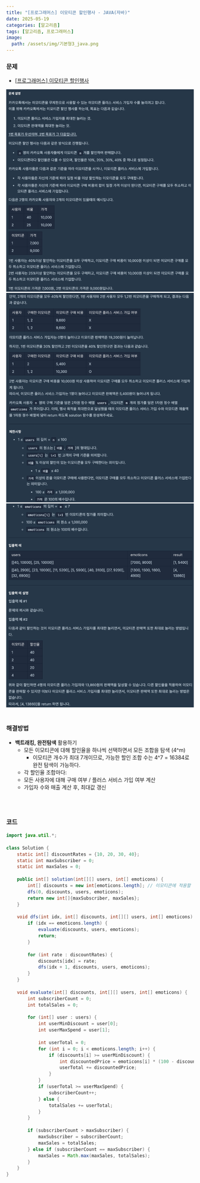 ```yaml
---
title: "[프로그래머스] 이모티콘 할인행사 - JAVA(자바)"
date: 2025-05-19
categories: [알고리즘]
tags: [알고리즘, 프로그래머스]
image:
  path: /assets/img/기본형3_java.png
---
```


### 문제

- [[프로그래머스] 이모티콘 할인행사](https://school.programmers.co.kr/learn/courses/30/lessons/150368)

![img](/assets/img/algorithm/프로그래머스_이모티콘할인행사1.png)
![img](/assets/img/algorithm/프로그래머스_이모티콘할인행사2.png)
![img](/assets/img/algorithm/프로그래머스_이모티콘할인행사3.png)
<br /><br />

### 해결방법
- **백트래킹, 완전탐색** 활용하기
  - 모든 이모티콘에 대해 할인율을 하나씩 선택하면서 모든 조합을 탐색 (4^m)
    - 이모티콘 개수가 최대 7개이므로, 가능한 할인 조합 수는 4^7 = 16384로 완전 탐색이 가능하다.
  -  각 할인율 조합마다:
    - 모든 사용자에 대해 구매 여부 / 플러스 서비스 가입 여부 계산
    - 가입자 수와 매출 계산 후, 최대값 갱신

<br /><br />

### 코드

```java
import java.util.*;

class Solution {
    static int[] discountRates = {10, 20, 30, 40};
    static int maxSubscriber = 0;
    static int maxSales = 0;
    
    public int[] solution(int[][] users, int[] emoticons) {
        int[] discounts = new int[emoticons.length]; // 이모티콘에 적용할 할인율
        dfs(0, discounts, users, emoticons);
        return new int[]{maxSubscriber, maxSales};
    }
    
    void dfs(int idx, int[] discounts, int[][] users, int[] emoticons) {
        if (idx == emoticons.length) {
            evaluate(discounts, users, emoticons);
            return;
        }

        for (int rate : discountRates) {
            discounts[idx] = rate;
            dfs(idx + 1, discounts, users, emoticons);
        }
    }
    
    void evaluate(int[] discounts, int[][] users, int[] emoticons) {
        int subscriberCount = 0;
        int totalSales = 0;

        for (int[] user : users) {
            int userMinDiscount = user[0];
            int userMaxSpend = user[1];
            
            int userTotal = 0;
            for (int i = 0; i < emoticons.length; i++) {
                if (discounts[i] >= userMinDiscount) {
                    int discountedPrice = emoticons[i] * (100 - discounts[i]) / 100;
                    userTotal += discountedPrice;
                }
            }
            if (userTotal >= userMaxSpend) {
                subscriberCount++;
            } else {
                totalSales += userTotal;
            }
        }

        if (subscriberCount > maxSubscriber) {
            maxSubscriber = subscriberCount;
            maxSales = totalSales;
        } else if (subscriberCount == maxSubscriber) {
            maxSales = Math.max(maxSales, totalSales);
        }
    }
}
```
 
